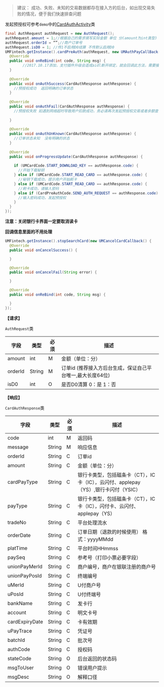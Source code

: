 > 建议： 成功、失败、未知的交易数据都存在接入方的后台，如出现交易失败的情况，便于我们快速排查问题

发起预授权可参考`demo`中的[CardAuthActivity](https://github.com/mr-yang/PayPluginDemo/blob/master/app/src/main/java/com/umpay/payplugindemo/CardAuthActivity.java)类

```java
final AuthRequest authRequest = new AuthRequest();
authRequest.amount = 1;//根据自己的需求填写实际金额 单位 分(amount为int类型)
authRequest.orderId = “”;//商户订单号
authRequest.isD0 = 1; //传1不启用D0结算 不传默认启用D0
UMFintech.getInstance().cardPreAuth(authRequest, new UMAuthPayCallBack() {
  @Override
  public void onReBind(int code, String msg) {
		//2017.10.17添加，支付插件升级会造成aidl断开绑定，就会回调此方法，需要接入方按照demo重新绑定即可
  }
  
  @Override
  public void onAuthSuccess(CardAuthResponse authResponse) {
    //预授权成功  返回明确的订单状态
  }
  
  @Override
  public void onAuthFail(CardAuthResponse authResponse) {
    //预授权失败 如遇到网络超时导致用户扣款成功，务必请再次发起预授权交易或者余额查询，
    
  }
  
  @Override
  public void onAuthUnKnown(CardAuthResponse authResponse) {
    //订单状态未知  没有明确的状态 
  }
  
  @Override
  public void onProgressUpdate(CardAuthResponse authResponse) {
    
    if (UMCardCode.START_DOWNLOAD_KEY == authResponse.code) {
      //开始下载秘钥
    } else if (UMCardCode.START_READ_CARD == authResponse.code) {
      //秘钥下载成功，提示用户开始刷卡
    } else if (UMCardCode.START_READ_CARD == authResponse.code) {
      //刷卡成功，请输入密码
    } else if (CardPreAuthCode.SEND_AUTH_REQUEST == authResponse.code) {
      //输入密码成功，发起预授权
    }
  }
});

```

**注意：关闭银行卡界面一定要取消读卡**

**回调信息里面的不用处理**

```java
UMFintech.getInstance().stopSearchCard(new UMCancelCardCallback() {
  @Override
  public void onCancelSuccess() {

  }

  @Override
  public void onCancelFail(String error) {

  }

  @Override
  public void onReBind(int code, String msg) {

  }
});

```


**【请求】**


`AuthRequest`类

| 字段  | 类型  | 必须  | 描述  |
| ------------ | ------------ | ------------ | ------------ |
| amount  | int  | M  | 金额（单位：分）  |
| orderId  | String  | M  | 订单id (推荐接入方后台生成，保证自己平台唯一,最大长度64位)  |
| isD0 | int | O | 是否D0清算 0：是 1：否 |


**【响应】**

`CardAuthResponse`类

| 字段  | 类型  | 必须  | 描述  |
| ------------ | ------------ | ------------ | ------------ |
| code  | int  | M  | 返回码  |
| message  | String  | M  | 响应信息  |
| orderId  | String  | C  | 订单id  |
| amount  | String  | C  | 金额（单位：分）  |
| cardPayType  | String  | C  | 银行卡类型，包括磁条卡（CT），IC卡（IC），云闪付、applepay（YS）,银行卡闪付（YSIC）  |
| payType  | String  | C  | 银行卡类型，包括磁条卡（CT），IC卡（IC），闪付卡、云闪付、applepay（YS）  |
| tradeNo  | String  | C  | 平台处理流水  |
| orderDate  | String  | C  | 订单日期（退款的时候使用） 格式：yyyyMMdd  |
| platTime  | String  | C  | 平台时间HHmmss  |
| paySeq  | String  | C  | 参考号（打印小票必要字段）  |
| unionPayMerId  | String  | C  | 商户编号，商户在银联注册的商户号  |
| unionPayPosId  | String  |  C | 终端编号  |
| uMerId  | String  | C  | U付商户号  |
| uPosId  | String  | C  | U付终端号  |
| bankName  | String  | C  | 发卡行  |
| account  | String  | C  | 明文卡号  |
| cardExpiryDate  | String  | C  | 卡有效期  |
| uPayTrace  | String  | C  | 凭证号  |
| batchId  | String  | C  | 批次号  |
| authCode  | String  | C  | 授权码  |
| stateCode | String | O | 后台返回的状态码 |
| msgToUser | String | O | 错误用户提示 |
| msgDesc | String | O | 解释口径 |